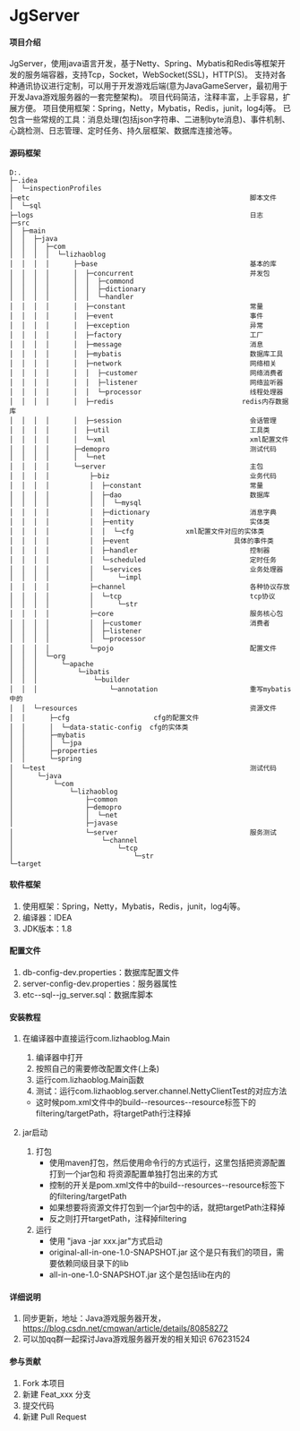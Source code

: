 # JgServer

#### 项目介绍
JgServer，使用java语言开发，基于Netty、Spring、Mybatis和Redis等框架开发的服务端容器，支持Tcp，Socket，WebSocket(SSL)，HTTP(S)。
支持对各种通讯协议进行定制，可以用于开发游戏后端(意为JavaGameServer，最初用于开发Java游戏服务器的一套完整架构)。
项目代码简洁，注释丰富，上手容易，扩展方便。
项目使用框架：Spring，Netty，Mybatis，Redis，junit，log4j等。
已包含一些常规的工具：消息处理(包括json字符串、二进制byte消息)、事件机制、心跳检测、日志管理、定时任务、持久层框架、数据库连接池等。

#### 源码框架
    D:.
    ├─.idea
    │  └─inspectionProfiles
    ├─etc														脚本文件
    │  └─sql														
    ├─logs														日志
    ├─src
    │  ├─main
    │  │  ├─java
    │  │  │  ├─com
    │  │  │  │  └─lizhaoblog
    │  │  │  │      ├─base										基本的库
    │  │  │  │      │  ├─concurrent								并发包
    │  │  │  │      │  │  ├─commond
    │  │  │  │      │  │  ├─dictionary
    │  │  │  │      │  │  └─handler
    │  │  │  │      │  ├─constant								常量
    │  │  │  │      │  ├─event								    事件
    │  │  │  │      │  ├─exception								异常	
    │  │  │  │      │  ├─factory								工厂
    │  │  │  │      │  ├─message								消息
    │  │  │  │      │  ├─mybatis								数据库工具
    │  │  │  │      │  ├─network								网络相关	
    │  │  │  │      │  │  ├─customer							网络消费者
    │  │  │  │      │  │  ├─listener							网络监听器
    │  │  │  │      │  │  └─processor							线程处理器
    │  │  │  │      │  ├─redis								  redis内存数据库	
    │  │  │  │      │  ├─session								会话管理	
    │  │  │  │      │  ├─util									工具类
    │  │  │  │      │  └─xml									xml配置文件
    │  │  │  │      ├─demopro									测试代码
    │  │  │  │      │  └─net
    │  │  │  │      └─server									主包
    │  │  │  │          ├─biz									业务代码			
    │  │  │  │          │  ├─constant							常量
    │  │  │  │          │  ├─dao								数据库
    │  │  │  │          │  │  └─mysql
    │  │  │  │          │  ├─dictionary							消息字典
    │  │  │  │          │  ├─entity								实体类	
    │  │  │  │          │  │  └─cfg             xml配置文件对应的实体类
    │  │  │  │          │  ├─event							具体的事件类
    │  │  │  │          │  ├─handler							控制器
    │  │  │  │          │  └─scheduled							定时任务
    │  │  │  │          │  └─services							业务处理器
    │  │  │  │          │      └─impl
    │  │  │  │          ├─channel								各种协议存放
    │  │  │  │          │  └─tcp								tcp协议
    │  │  │  │          │      └─str
    │  │  │  │          ├─core									服务核心包
    │  │  │  │          │  ├─customer							消费者
    │  │  │  │          │  ├─listener
    │  │  │  │          │  └─processor
    │  │  │  │          └─pojo									配置文件
    │  │  │  └─org
    │  │  │      └─apache
    │  │  │          └─ibatis
    │  │  │              └─builder
    │  │  │                  └─annotation						重写mybatis中的
    │  │  └─resources											资源文件
    │  │      ├─cfg                     cfg的配置文件
    │  │      │  └─data-static-config  cfg的实体类
    │  │      ├─mybatis
    │  │      │  └─jpa
    │  │      ├─properties										
    │  │      └─spring
    │  └─test													测试代码		
    │      └─java
    │          └─com
    │              └─lizhaoblog
    │                  ├─common
    │                  ├─demopro
    │                  │  └─net
    │                  ├─javase
    │                  └─server									服务测试
    │                      └─channel
    │                          └─tcp
    │                              └─str
    └─target

#### 软件框架
1. 使用框架：Spring，Netty，Mybatis，Redis，junit，log4j等。
2. 编译器：IDEA
3. JDK版本：1.8

#### 配置文件
  1. db-config-dev.properties：数据库配置文件
  2. server-config-dev.properties：服务器属性
  3. etc--sql--jg_server.sql：数据库脚本

#### 安装教程
  1. 在编译器中直接运行com.lizhaoblog.Main
      1. 编译器中打开
      2. 按照自己的需要修改配置文件(上条)
      3. 运行com.lizhaoblog.Main函数
      4. 测试：运行com.lizhaoblog.server.channel.NettyClientTest的对应方法
      - 这时候pom.xml文件中的build--resources--resource标签下的filtering/targetPath，将targetPath行注释掉
            
  2. jar启动
  	  1. 打包
          -	使用maven打包，然后使用命令行的方式运行，这里包括把资源配置打到一个jar包和 将资源配置单独打包出来的方式
          -	控制的开关是pom.xml文件中的build--resources--resource标签下的filtering/targetPath
          -	如果想要将资源文件打包到一个jar包中的话，就把targetPath注释掉
          -	反之则打开targetPath，注释掉filtering
  	  2. 运行
          -	使用 "java -jar xxx.jar"方式启动
          - original-all-in-one-1.0-SNAPSHOT.jar	这个是只有我们的项目，需要依赖同级目录下的lib
          - all-in-one-1.0-SNAPSHOT.jar		这个是包括lib在内的

   
#### 详细说明

1. 同步更新，地址：Java游戏服务器开发，https://blog.csdn.net/cmqwan/article/details/80858272
2. 可以加qq群一起探讨Java游戏服务器开发的相关知识	676231524

#### 参与贡献

1. Fork 本项目
2. 新建 Feat_xxx 分支
3. 提交代码
4. 新建 Pull Request
